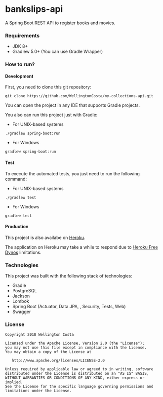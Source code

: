 # bankslips-api

A Spring Boot REST API to register books and movies.

### Requirements

- JDK 8+
- Gradlew 5.0+ (You can use Gradle Wrapper)

### How to run?

#### Development

First, you need to clone this git repository:

```git clone https://github.com/WellingtonCosta/my-collections-api.git```

You can open the project in any IDE that supports Gradle projects. 

You also can run this project just with Gradle:

- For UNIX-based systems

```./gradlew spring-boot:run```

- For Windows

```gradlew spring-boot:run```

#### Test

To execute the automated tests, you just need to run the following command:

- For UNIX-based systems

```./gradlew test```

- For Windows

```gradlew test```

#### Production

This project is also availabe on [Heroku](https://my-collections-api.herokuapp.com/).

The application on Heroku may take a while to respond due to [Heroku Free Dynos](https://devcenter.heroku.com/articles/free-dyno-hours) limitations.

### Technologies

This project was built with the following stack of technologies:

- Gradle
- PostgreSQL
- Jackson
- Lombok
- Spring Boot (Actuator, Data JPA, , Security, Tests, Web)
- Swagger

### License

    Copyright 2018 Wellington Costa

    Licensed under the Apache License, Version 2.0 (the "License");
    you may not use this file except in compliance with the License.
    You may obtain a copy of the License at

       http://www.apache.org/licenses/LICENSE-2.0

    Unless required by applicable law or agreed to in writing, software
    distributed under the License is distributed on an "AS IS" BASIS,
    WITHOUT WARRANTIES OR CONDITIONS OF ANY KIND, either express or implied.
    See the License for the specific language governing permissions and
    limitations under the License.